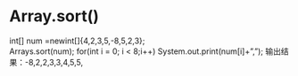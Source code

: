 # Array.sort()

  int[] num =newint[]{4,2,3,5,-8,5,2,3};  
  Arrays.sort(num); 
  for(int i = 0; i < 8;i++) 
    System.out.print(num[i]+”,”); 
输出结果：-8,2,2,3,3,4,5,5,
  

